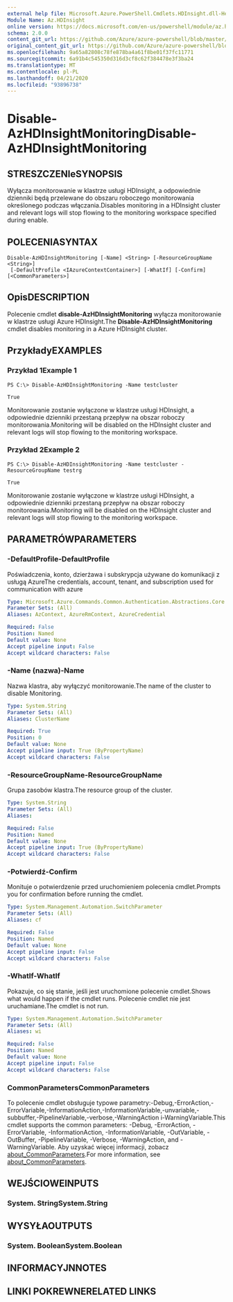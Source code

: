 ```yaml
---
external help file: Microsoft.Azure.PowerShell.Cmdlets.HDInsight.dll-Help.xml
Module Name: Az.HDInsight
online version: https://docs.microsoft.com/en-us/powershell/module/az.hdinsight/disable-azhdinsightmonitoring
schema: 2.0.0
content_git_url: https://github.com/Azure/azure-powershell/blob/master/src/HDInsight/HDInsight/help/Disable-AzHDInsightMonitoring.md
original_content_git_url: https://github.com/Azure/azure-powershell/blob/master/src/HDInsight/HDInsight/help/Disable-AzHDInsightMonitoring.md
ms.openlocfilehash: 9a65a82808c78fe878ba4a61f8be01f37fc11771
ms.sourcegitcommit: 6a91b4c545350d316d3cf8c62f384478e3f3ba24
ms.translationtype: MT
ms.contentlocale: pl-PL
ms.lasthandoff: 04/21/2020
ms.locfileid: "93896738"
---
```

# <span data-ttu-id="6b8e1-101">Disable-AzHDInsightMonitoring</span><span class="sxs-lookup"><span data-stu-id="6b8e1-101">Disable-AzHDInsightMonitoring</span></span>

## <span data-ttu-id="6b8e1-102">STRESZCZENIe</span><span class="sxs-lookup"><span data-stu-id="6b8e1-102">SYNOPSIS</span></span>
<span data-ttu-id="6b8e1-103">Wyłącza monitorowanie w klastrze usługi HDInsight, a odpowiednie dzienniki będą przelewane do obszaru roboczego monitorowania określonego podczas włączania.</span><span class="sxs-lookup"><span data-stu-id="6b8e1-103">Disables monitoring in a HDInsight cluster and relevant logs will stop flowing to the monitoring workspace specified during enable.</span></span>

## <span data-ttu-id="6b8e1-104">POLECENIA</span><span class="sxs-lookup"><span data-stu-id="6b8e1-104">SYNTAX</span></span>

```
Disable-AzHDInsightMonitoring [-Name] <String> [-ResourceGroupName <String>]
 [-DefaultProfile <IAzureContextContainer>] [-WhatIf] [-Confirm] [<CommonParameters>]
```

## <span data-ttu-id="6b8e1-105">Opis</span><span class="sxs-lookup"><span data-stu-id="6b8e1-105">DESCRIPTION</span></span>
<span data-ttu-id="6b8e1-106">Polecenie cmdlet **disable-AzHDInsightMonitoring** wyłącza monitorowanie w klastrze usługi Azure HDInsight.</span><span class="sxs-lookup"><span data-stu-id="6b8e1-106">The **Disable-AzHDInsightMonitoring** cmdlet disables monitoring in a Azure HDInsight cluster.</span></span>

## <span data-ttu-id="6b8e1-107">Przykłady</span><span class="sxs-lookup"><span data-stu-id="6b8e1-107">EXAMPLES</span></span>

### <span data-ttu-id="6b8e1-108">Przykład 1</span><span class="sxs-lookup"><span data-stu-id="6b8e1-108">Example 1</span></span>
```
PS C:\> Disable-AzHDInsightMonitoring -Name testcluster

True
```

<span data-ttu-id="6b8e1-109">Monitorowanie zostanie wyłączone w klastrze usługi HDInsight, a odpowiednie dzienniki przestaną przepływ na obszar roboczy monitorowania.</span><span class="sxs-lookup"><span data-stu-id="6b8e1-109">Monitoring will be disabled on the HDInsight cluster and relevant logs will stop flowing to the monitoring workspace.</span></span>

### <span data-ttu-id="6b8e1-110">Przykład 2</span><span class="sxs-lookup"><span data-stu-id="6b8e1-110">Example 2</span></span>
```
PS C:\> Disable-AzHDInsightMonitoring -Name testcluster -ResourceGroupName testrg

True
```

<span data-ttu-id="6b8e1-111">Monitorowanie zostanie wyłączone w klastrze usługi HDInsight, a odpowiednie dzienniki przestaną przepływ na obszar roboczy monitorowania.</span><span class="sxs-lookup"><span data-stu-id="6b8e1-111">Monitoring will be disabled on the HDInsight cluster and relevant logs will stop flowing to the monitoring workspace.</span></span>

## <span data-ttu-id="6b8e1-112">PARAMETRÓW</span><span class="sxs-lookup"><span data-stu-id="6b8e1-112">PARAMETERS</span></span>

### <span data-ttu-id="6b8e1-113">-DefaultProfile</span><span class="sxs-lookup"><span data-stu-id="6b8e1-113">-DefaultProfile</span></span>
<span data-ttu-id="6b8e1-114">Poświadczenia, konto, dzierżawa i subskrypcja używane do komunikacji z usługą Azure</span><span class="sxs-lookup"><span data-stu-id="6b8e1-114">The credentials, account, tenant, and subscription used for communication with azure</span></span>

```yaml
Type: Microsoft.Azure.Commands.Common.Authentication.Abstractions.Core.IAzureContextContainer
Parameter Sets: (All)
Aliases: AzContext, AzureRmContext, AzureCredential

Required: False
Position: Named
Default value: None
Accept pipeline input: False
Accept wildcard characters: False
```

### <span data-ttu-id="6b8e1-115">-Name (nazwa)</span><span class="sxs-lookup"><span data-stu-id="6b8e1-115">-Name</span></span>
<span data-ttu-id="6b8e1-116">Nazwa klastra, aby wyłączyć monitorowanie.</span><span class="sxs-lookup"><span data-stu-id="6b8e1-116">The name of the cluster to disable Monitoring.</span></span>

```yaml
Type: System.String
Parameter Sets: (All)
Aliases: ClusterName

Required: True
Position: 0
Default value: None
Accept pipeline input: True (ByPropertyName)
Accept wildcard characters: False
```

### <span data-ttu-id="6b8e1-117">-ResourceGroupName</span><span class="sxs-lookup"><span data-stu-id="6b8e1-117">-ResourceGroupName</span></span>
<span data-ttu-id="6b8e1-118">Grupa zasobów klastra.</span><span class="sxs-lookup"><span data-stu-id="6b8e1-118">The resource group of the cluster.</span></span>

```yaml
Type: System.String
Parameter Sets: (All)
Aliases:

Required: False
Position: Named
Default value: None
Accept pipeline input: True (ByPropertyName)
Accept wildcard characters: False
```

### <span data-ttu-id="6b8e1-119">-Potwierdź</span><span class="sxs-lookup"><span data-stu-id="6b8e1-119">-Confirm</span></span>
<span data-ttu-id="6b8e1-120">Monituje o potwierdzenie przed uruchomieniem polecenia cmdlet.</span><span class="sxs-lookup"><span data-stu-id="6b8e1-120">Prompts you for confirmation before running the cmdlet.</span></span>

```yaml
Type: System.Management.Automation.SwitchParameter
Parameter Sets: (All)
Aliases: cf

Required: False
Position: Named
Default value: None
Accept pipeline input: False
Accept wildcard characters: False
```

### <span data-ttu-id="6b8e1-121">-WhatIf</span><span class="sxs-lookup"><span data-stu-id="6b8e1-121">-WhatIf</span></span>
<span data-ttu-id="6b8e1-122">Pokazuje, co się stanie, jeśli jest uruchomione polecenie cmdlet.</span><span class="sxs-lookup"><span data-stu-id="6b8e1-122">Shows what would happen if the cmdlet runs.</span></span> <span data-ttu-id="6b8e1-123">Polecenie cmdlet nie jest uruchamiane.</span><span class="sxs-lookup"><span data-stu-id="6b8e1-123">The cmdlet is not run.</span></span>

```yaml
Type: System.Management.Automation.SwitchParameter
Parameter Sets: (All)
Aliases: wi

Required: False
Position: Named
Default value: None
Accept pipeline input: False
Accept wildcard characters: False
```

### <span data-ttu-id="6b8e1-124">CommonParameters</span><span class="sxs-lookup"><span data-stu-id="6b8e1-124">CommonParameters</span></span>
<span data-ttu-id="6b8e1-125">To polecenie cmdlet obsługuje typowe parametry:-Debug,-ErrorAction,-ErrorVariable,-InformationAction,-InformationVariable,-unvariable,-subbuffer,-PipelineVariable,-verbose,-WarningAction i-WarningVariable.</span><span class="sxs-lookup"><span data-stu-id="6b8e1-125">This cmdlet supports the common parameters: -Debug, -ErrorAction, -ErrorVariable, -InformationAction, -InformationVariable, -OutVariable, -OutBuffer, -PipelineVariable, -Verbose, -WarningAction, and -WarningVariable.</span></span> <span data-ttu-id="6b8e1-126">Aby uzyskać więcej informacji, zobacz [about_CommonParameters](http://go.microsoft.com/fwlink/?LinkID=113216).</span><span class="sxs-lookup"><span data-stu-id="6b8e1-126">For more information, see [about_CommonParameters](http://go.microsoft.com/fwlink/?LinkID=113216).</span></span>

## <span data-ttu-id="6b8e1-127">WEJŚCIOWE</span><span class="sxs-lookup"><span data-stu-id="6b8e1-127">INPUTS</span></span>

### <span data-ttu-id="6b8e1-128">System. String</span><span class="sxs-lookup"><span data-stu-id="6b8e1-128">System.String</span></span>

## <span data-ttu-id="6b8e1-129">WYSYŁA</span><span class="sxs-lookup"><span data-stu-id="6b8e1-129">OUTPUTS</span></span>

### <span data-ttu-id="6b8e1-130">System. Boolean</span><span class="sxs-lookup"><span data-stu-id="6b8e1-130">System.Boolean</span></span>

## <span data-ttu-id="6b8e1-131">INFORMACYJN</span><span class="sxs-lookup"><span data-stu-id="6b8e1-131">NOTES</span></span>

## <span data-ttu-id="6b8e1-132">LINKI POKREWNE</span><span class="sxs-lookup"><span data-stu-id="6b8e1-132">RELATED LINKS</span></span>
